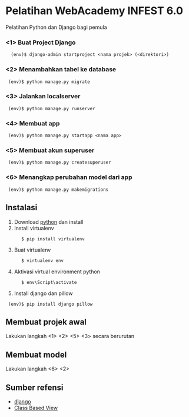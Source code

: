 # Pelatihan WebAcademy INFEST 6.0

Pelatihan Python dan Django bagi pemula

### <1> Buat Project Django

```
  (env)$ django-admin startproject <nama projek> (<direktori>)
```

### <2> Menambahkan tabel ke database

```
 (env)$ python manage.py migrate
```

### <3> Jalankan localserver

```
 (env)$ python manage.py runserver
```

### <4> Membuat app

```
 (env)$ python manage.py startapp <nama app>
```

### <5> Membuat akun superuser

```
 (env)$ python manage.py createsuperuser
```

### <6> Menangkap perubahan model dari app

```
 (env)$ python manage.py makemigrations
```

## Instalasi

1. Download [python](https://www.python.org/) dan install
2. Install virtualenv
```
      $ pip install virtualenv
```
3. Buat virtualenv
```
      $ virtualenv env
```
4. Aktivasi virtual environment python
```
      $ env\Script\activate
```
5. Install django dan pillow
```
 (env)$ pip install django pillow
```

## Membuat projek awal

Lakukan langkah <1> <2> <5> <3> secara berurutan

## Membuat model

Lakukan langkah <6> <2>

## Sumber refensi

- [django](https://docs.djangoproject.com/en/3.1/)
- [Class Based View](http://ccbv.co.uk/)
